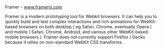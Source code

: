 Framer - www.framerjs.com

Framer is a modern prototyping tool for Webkit browsers. It can help you to quickly build and test complex interactions and rich animations for WebKit-based browsers on both desktop ( eg Safari, Chrome, eventually Opera ) and mobile ( Safari, Chrome, Android, and various other WebKit-based mobile browsers ). Framer does not currently support Firefox / Gecko because it relies on non-standard WebKit CSS transforms.
